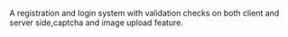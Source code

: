 A registration and login system with validation checks on both client and server side,captcha and image upload feature.
